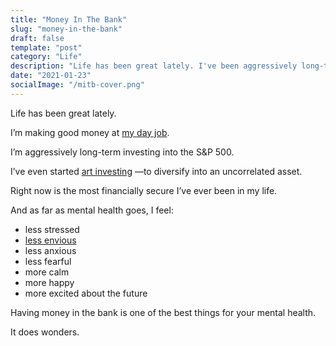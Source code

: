 ```yaml
---
title: "Money In The Bank"
slug: "money-in-the-bank"
draft: false
template: "post"
category: "Life"
description: "Life has been great lately. I've been aggressively long-term investing (stocks and art). And I have more money in the bank than ever before. And it's done wonders for my mental wellbeing."
date: "2021-01-23"
socialImage: "/mitb-cover.png"
---
```


Life has been great lately.

I’m making good money at [my day job](https://blissfully.com).

I’m aggressively long-term investing into the S&P 500.

I’ve even started [art investing](https://antdke.co/posts/today-i-became-an-art-investor) —to diversify into an uncorrelated asset.

Right now is the most financially secure I’ve ever been in my life.

And as far as mental health goes, I feel:

- less stressed
- [less envious](https://twitter.com/gregisenberg/status/1353002208200175617?s=20)
- less anxious
- less fearful
- more calm
- more happy
- more excited about the future

Having money in the bank is one of the best things for your mental health.

It does wonders.

<br />
